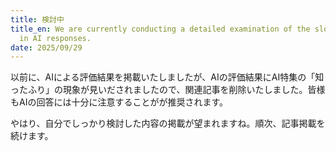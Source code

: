 ```yaml
---
title: 検討中
title_en: We are currently conducting a detailed examination of the sloppiness
  in AI responses.
date: 2025/09/29
---
```

以前に、AIによる評価結果を掲載いたしましたが、AIの評価結果にAI特集の「知ったふり」の現象が見いだされましたので、関連記事を削除いたしました。皆様もAIの回答には十分に注意することがが推奨されます。

やはり、自分でしっかり検討した内容の掲載が望まれますね。順次、記事掲載を続けます。
